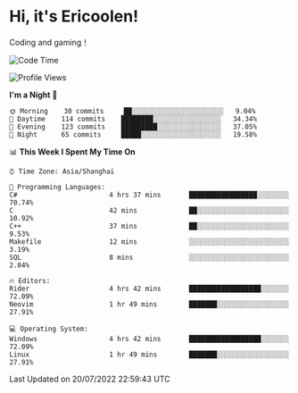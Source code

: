 # Hi, it's Ericoolen!
Coding and gaming！

<!--START_SECTION:waka-->
![Code Time](http://img.shields.io/badge/Code%20Time-338%20hrs%2018%20mins-blue)

![Profile Views](http://img.shields.io/badge/Profile%20Views-3-blue)

**I'm a Night 🦉** 

```text
🌞 Morning    30 commits     ██░░░░░░░░░░░░░░░░░░░░░░░   9.04% 
🌆 Daytime    114 commits    ████████░░░░░░░░░░░░░░░░░   34.34% 
🌃 Evening    123 commits    █████████░░░░░░░░░░░░░░░░   37.05% 
🌙 Night      65 commits     █████░░░░░░░░░░░░░░░░░░░░   19.58%

```


📊 **This Week I Spent My Time On** 

```text
⌚︎ Time Zone: Asia/Shanghai

💬 Programming Languages: 
C#                       4 hrs 37 mins       █████████████████░░░░░░░░   70.74% 
C                        42 mins             ██░░░░░░░░░░░░░░░░░░░░░░░   10.92% 
C++                      37 mins             ██░░░░░░░░░░░░░░░░░░░░░░░   9.53% 
Makefile                 12 mins             ░░░░░░░░░░░░░░░░░░░░░░░░░   3.19% 
SQL                      8 mins              ░░░░░░░░░░░░░░░░░░░░░░░░░   2.04%

🔥 Editors: 
Rider                    4 hrs 42 mins       ██████████████████░░░░░░░   72.09% 
Neovim                   1 hr 49 mins        ███████░░░░░░░░░░░░░░░░░░   27.91%

💻 Operating System: 
Windows                  4 hrs 42 mins       ██████████████████░░░░░░░   72.09% 
Linux                    1 hr 49 mins        ███████░░░░░░░░░░░░░░░░░░   27.91%

```


 Last Updated on 20/07/2022 22:59:43 UTC
<!--END_SECTION:waka-->

